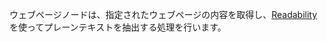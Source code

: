 ウェブページノードは、指定されたウェブページの内容を取得し、[Readability](https://github.com/mozilla/readability)を使ってプレーンテキストを抽出する処理を行います。